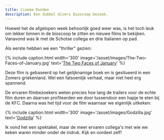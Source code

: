 ```yaml
---
title: Cinema Dundee
description: Een dubbel divers bioscoop bezoek.
---
```

[1]: http://www.imdb.com/title/tt1976000/
[2]: http://www.imdb.com/title/tt0831387/

Hoewel het de afgelopen week behoorlijk goed weer was, is het toch leuk om lekker binnen in de bioscoop te zitten en nieuwe films te bekijken. Vanavond was ik met de Schotse collega en drie Italianen op pad.

<a name="more"></a>

Als eerste hebben we een "thriller" gezien:

{% include caption.html
    width='300'
    image='/asset/images/The-Two-Faces-of-January.jpg' 
    text='[The Two Faces of January][1]'
%}

Deze film is gebaseerd op het gelijknamige boek en is gesitueerd in een Zomers griekenland. Wel een fatsoenlijk verhaal, maar niet heel erg spannend.

De ervaren filmbezoekers weten precies hoe lang de trailers voor de echte film duren en daarvan profiteerden we door tussendoor een hapje te eten bij de KFC. Daarna was het tijd voor de film waarnaar we eigenlijk uitkeken:

{% include caption.html
    width='300'
    image='/asset/images/Godzilla.jpg' 
    text='[Godzilla][2]'
%}

Ik vond het een spektakel, maar de meer ervaren collega's met wie we keken waren minder onder de indruk. Kijk en oordeel zelf!